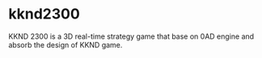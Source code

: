 # kknd2300
KKND 2300 is a 3D real-time strategy game that base on 0AD engine and absorb the design of KKND game.
